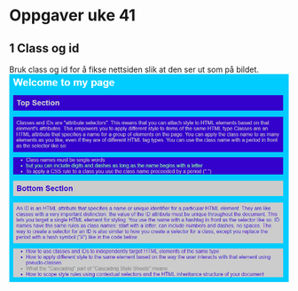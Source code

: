# Oppgaver uke 41

## 1 Class og id
Bruk class og id for å fikse nettsiden slik at den ser ut som på bildet.
![Bilde av nettside](bilde.png) 

